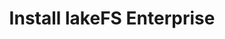 ---
title: Install lakeFS Enterprise
description: lakeFS Enterprise Installation Guide
nav_order: 105
parent: Get Started with lakeFS Enterprise
---